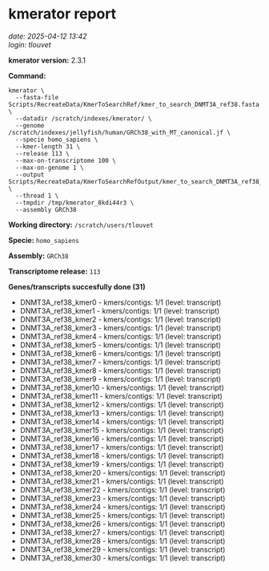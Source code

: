 # kmerator report
*date: 2025-04-12 13:42*  
*login: tlouvet*

**kmerator version:** 2.3.1

**Command:**

```
kmerator \
  --fasta-file Scripts/RecreateData/KmerToSearchRef/kmer_to_search_DNMT3A_ref38.fasta \
  --datadir /scratch/indexes/kmerator/ \
  --genome /scratch/indexes/jellyfish/human/GRCh38_with_MT_canonical.jf \
  --specie homo_sapiens \
  --kmer-length 31 \
  --release 113 \
  --max-on-transcriptome 100 \
  --max-on-genome 1 \
  --output Scripts/RecreateData/KmerToSearchRefOutput/kmer_to_search_DNMT3A_ref38_output \
  --thread 1 \
  --tmpdir /tmp/kmerator_8kdi44r3 \
  --assembly GRCh38
```

**Working directory:** `/scratch/users/tlouvet`

**Specie:** `homo_sapiens`

**Assembly:** `GRCh38`

**Transcriptome release:** `113`

**Genes/transcripts succesfully done (31)**

- DNMT3A_ref38_kmer0 - kmers/contigs: 1/1 (level: transcript)
- DNMT3A_ref38_kmer1 - kmers/contigs: 1/1 (level: transcript)
- DNMT3A_ref38_kmer2 - kmers/contigs: 1/1 (level: transcript)
- DNMT3A_ref38_kmer3 - kmers/contigs: 1/1 (level: transcript)
- DNMT3A_ref38_kmer4 - kmers/contigs: 1/1 (level: transcript)
- DNMT3A_ref38_kmer5 - kmers/contigs: 1/1 (level: transcript)
- DNMT3A_ref38_kmer6 - kmers/contigs: 1/1 (level: transcript)
- DNMT3A_ref38_kmer7 - kmers/contigs: 1/1 (level: transcript)
- DNMT3A_ref38_kmer8 - kmers/contigs: 1/1 (level: transcript)
- DNMT3A_ref38_kmer9 - kmers/contigs: 1/1 (level: transcript)
- DNMT3A_ref38_kmer10 - kmers/contigs: 1/1 (level: transcript)
- DNMT3A_ref38_kmer11 - kmers/contigs: 1/1 (level: transcript)
- DNMT3A_ref38_kmer12 - kmers/contigs: 1/1 (level: transcript)
- DNMT3A_ref38_kmer13 - kmers/contigs: 1/1 (level: transcript)
- DNMT3A_ref38_kmer14 - kmers/contigs: 1/1 (level: transcript)
- DNMT3A_ref38_kmer15 - kmers/contigs: 1/1 (level: transcript)
- DNMT3A_ref38_kmer16 - kmers/contigs: 1/1 (level: transcript)
- DNMT3A_ref38_kmer17 - kmers/contigs: 1/1 (level: transcript)
- DNMT3A_ref38_kmer18 - kmers/contigs: 1/1 (level: transcript)
- DNMT3A_ref38_kmer19 - kmers/contigs: 1/1 (level: transcript)
- DNMT3A_ref38_kmer20 - kmers/contigs: 1/1 (level: transcript)
- DNMT3A_ref38_kmer21 - kmers/contigs: 1/1 (level: transcript)
- DNMT3A_ref38_kmer22 - kmers/contigs: 1/1 (level: transcript)
- DNMT3A_ref38_kmer23 - kmers/contigs: 1/1 (level: transcript)
- DNMT3A_ref38_kmer24 - kmers/contigs: 1/1 (level: transcript)
- DNMT3A_ref38_kmer25 - kmers/contigs: 1/1 (level: transcript)
- DNMT3A_ref38_kmer26 - kmers/contigs: 1/1 (level: transcript)
- DNMT3A_ref38_kmer27 - kmers/contigs: 1/1 (level: transcript)
- DNMT3A_ref38_kmer28 - kmers/contigs: 1/1 (level: transcript)
- DNMT3A_ref38_kmer29 - kmers/contigs: 1/1 (level: transcript)
- DNMT3A_ref38_kmer30 - kmers/contigs: 1/1 (level: transcript)
